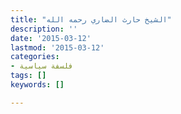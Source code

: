 ```yaml
---
title: "الشيخ حارث الضاري رحمه الله"
description: ''
date: '2015-03-12'
lastmod: '2015-03-12'
categories:
- فلسفة سياسية
tags: []
keywords: []

---
```

###